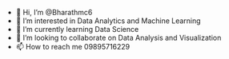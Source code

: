 - 👋 Hi, I’m @Bharathmc6
- 👀 I’m interested in Data Analytics and Machine Learning
- 🌱 I’m currently learning Data Science
- 💞️ I’m looking to collaborate on Data Analysis and Visualization
- 📫 How to reach me 09895716229

<!---
Bharathmc6/Bharathmc6 is a ✨ special ✨ repository because its `README.md` (this file) appears on your GitHub profile.
You can click the Preview link to take a look at your changes.
--->
